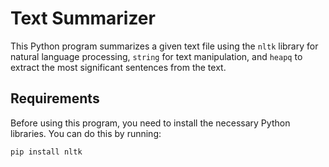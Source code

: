 # Text Summarizer

This Python program summarizes a given text file using the `nltk` library for natural language processing, `string` for text manipulation, and `heapq` to extract the most significant sentences from the text.

## Requirements

Before using this program, you need to install the necessary Python libraries. You can do this by running:

```bash
pip install nltk
